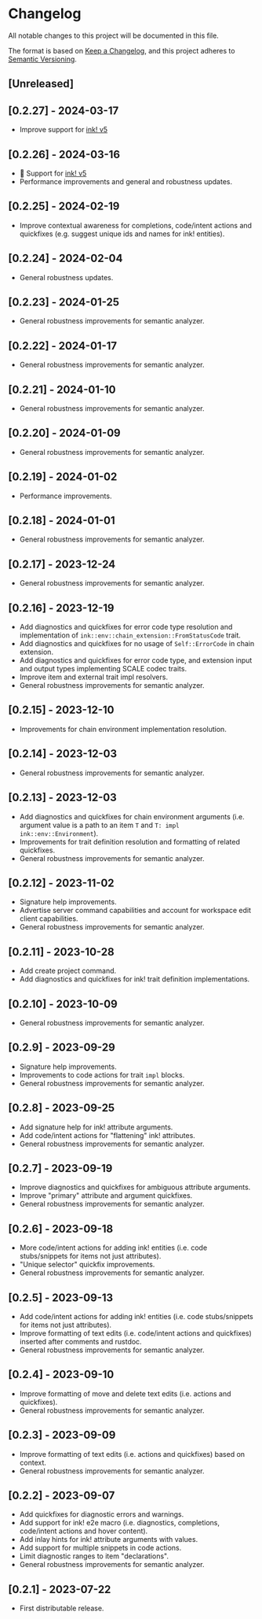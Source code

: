 # Changelog

All notable changes to this project will be documented in this file.

The format is based on [Keep a Changelog](https://keepachangelog.com/en/1.0.0/),
and this project adheres to [Semantic Versioning](https://semver.org/spec/v2.0.0.html).

## [Unreleased]

## [0.2.27] - 2024-03-17

- Improve support for [ink! v5](https://github.com/paritytech/ink/releases/tag/v5.0.0)

## [0.2.26] - 2024-03-16

- 🎉 Support for [ink! v5](https://github.com/paritytech/ink/releases/tag/v5.0.0)
- Performance improvements and general and robustness updates.

## [0.2.25] - 2024-02-19

- Improve contextual awareness for completions, code/intent actions and quickfixes (e.g. suggest unique ids and names for ink! entities).

## [0.2.24] - 2024-02-04

- General robustness updates.

## [0.2.23] - 2024-01-25

- General robustness improvements for semantic analyzer.

## [0.2.22] - 2024-01-17

- General robustness improvements for semantic analyzer.

## [0.2.21] - 2024-01-10

- General robustness improvements for semantic analyzer.

## [0.2.20] - 2024-01-09

- General robustness improvements for semantic analyzer.

## [0.2.19] - 2024-01-02

- Performance improvements.

## [0.2.18] - 2024-01-01

- General robustness improvements for semantic analyzer.

## [0.2.17] - 2023-12-24

- General robustness improvements for semantic analyzer.

## [0.2.16] - 2023-12-19

- Add diagnostics and quickfixes for error code type resolution and implementation of `ink::env::chain_extension::FromStatusCode` trait.
- Add diagnostics and quickfixes for no usage of `Self::ErrorCode` in chain extension.
- Add diagnostics and quickfixes for error code type, and extension input and output types implementing SCALE codec traits.
- Improve item and external trait impl resolvers.
- General robustness improvements for semantic analyzer.

## [0.2.15] - 2023-12-10

- Improvements for chain environment implementation resolution.

## [0.2.14] - 2023-12-03

- General robustness improvements for semantic analyzer.

## [0.2.13] - 2023-12-03

- Add diagnostics and quickfixes for chain environment arguments (i.e. argument value is a path to an item `T` and `T: impl ink::env::Environment`).
- Improvements for trait definition resolution and formatting of related quickfixes.
- General robustness improvements for semantic analyzer.

## [0.2.12] - 2023-11-02

- Signature help improvements.
- Advertise server command capabilities and account for workspace edit client capabilities.
- General robustness improvements for semantic analyzer.

## [0.2.11] - 2023-10-28

- Add create project command.
- Add diagnostics and quickfixes for ink! trait definition implementations.

## [0.2.10] - 2023-10-09

- General robustness improvements for semantic analyzer.

## [0.2.9] - 2023-09-29

- Signature help improvements.
- Improvements to code actions for trait `impl` blocks.
- General robustness improvements for semantic analyzer.

## [0.2.8] - 2023-09-25

- Add signature help for ink! attribute arguments.
- Add code/intent actions for "flattening" ink! attributes.
- General robustness improvements for semantic analyzer.

## [0.2.7] - 2023-09-19

- Improve diagnostics and quickfixes for ambiguous attribute arguments.
- Improve "primary" attribute and argument quickfixes.
- General robustness improvements for semantic analyzer.

## [0.2.6] - 2023-09-18

- More code/intent actions for adding ink! entities (i.e. code stubs/snippets for items not just attributes).
- "Unique selector" quickfix improvements.
- General robustness improvements for semantic analyzer.

## [0.2.5] - 2023-09-13

- Add code/intent actions for adding ink! entities (i.e. code stubs/snippets for items not just attributes).
- Improve formatting of text edits (i.e. code/intent actions and quickfixes) inserted after comments and rustdoc.
- General robustness improvements for semantic analyzer.

## [0.2.4] - 2023-09-10

- Improve formatting of move and delete text edits (i.e. actions and quickfixes).
- General robustness improvements for semantic analyzer.

## [0.2.3] - 2023-09-09

- Improve formatting of text edits (i.e. actions and quickfixes) based on context.
- General robustness improvements for semantic analyzer.

## [0.2.2] - 2023-09-07

- Add quickfixes for diagnostic errors and warnings.
- Add support for ink! e2e macro (i.e. diagnostics, completions, code/intent actions and hover content).
- Add inlay hints for ink! attribute arguments with values.
- Add support for multiple snippets in code actions.
- Limit diagnostic ranges to item "declarations".
- General robustness improvements for semantic analyzer.

## [0.2.1] - 2023-07-22

- First distributable release.

